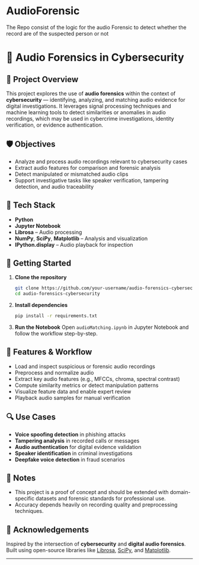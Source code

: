 # AudioForensic
The Repo consist of the logic for the audio Forensic to detect whether the record are of the suspected person or not

# 🔐 Audio Forensics in Cybersecurity
## 🎯 Project Overview

This project explores the use of **audio forensics** within the context of **cybersecurity** — identifying, analyzing, and matching audio evidence for digital investigations. It leverages signal processing techniques and machine learning tools to detect similarities or anomalies in audio recordings, which may be used in cybercrime investigations, identity verification, or evidence authentication.

## 🛡️ Objectives

- Analyze and process audio recordings relevant to cybersecurity cases  
- Extract audio features for comparison and forensic analysis  
- Detect manipulated or mismatched audio clips  
- Support investigative tasks like speaker verification, tampering detection, and audio traceability

## 🧰 Tech Stack

- **Python**  
- **Jupyter Notebook**  
- **Librosa** – Audio processing  
- **NumPy**, **SciPy**, **Matplotlib** – Analysis and visualization  
- **IPython.display** – Audio playback for inspection

## 🚀 Getting Started

1. **Clone the repository**
   ```bash
   git clone https://github.com/your-username/audio-forensics-cybersecurity.git
   cd audio-forensics-cybersecurity
   ```

2. **Install dependencies**
   ```bash
   pip install -r requirements.txt
   ```

3. **Run the Notebook**
   Open `audioMatching.ipynb` in Jupyter Notebook and follow the workflow step-by-step.

## 🧪 Features & Workflow

- Load and inspect suspicious or forensic audio recordings  
- Preprocess and normalize audio  
- Extract key audio features (e.g., MFCCs, chroma, spectral contrast)  
- Compute similarity metrics or detect manipulation patterns  
- Visualize feature data and enable expert review  
- Playback audio samples for manual verification

## 🔍 Use Cases

- **Voice spoofing detection** in phishing attacks  
- **Tampering analysis** in recorded calls or messages  
- **Audio authentication** for digital evidence validation  
- **Speaker identification** in criminal investigations  
- **Deepfake voice detection** in fraud scenarios  


## 📌 Notes

- This project is a proof of concept and should be extended with domain-specific datasets and forensic standards for professional use.
- Accuracy depends heavily on recording quality and preprocessing techniques.

## 🙌 Acknowledgements

Inspired by the intersection of **cybersecurity** and **digital audio forensics**. Built using open-source libraries like [Librosa](https://librosa.org/), [SciPy](https://scipy.org/), and [Matplotlib](https://matplotlib.org/).

---
